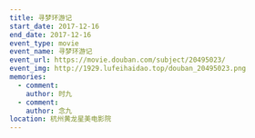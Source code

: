 ```yaml
---
title: 寻梦环游记
start_date: 2017-12-16
end_date: 2017-12-16
event_type: movie
event_name: 寻梦环游记
event_url: https://movie.douban.com/subject/20495023/
event_img: http://1929.lufeihaidao.top/douban_20495023.png
memories:
  - comment: 
    author: 时九
  - comment: 
    author: 念九
location: 杭州黄龙星美电影院
---
```


